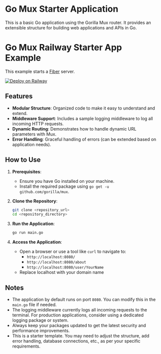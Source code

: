 # Go Mux Starter Application

This is a basic Go application using the Gorilla Mux router. It provides an extensible structure for building web applications and APIs in Go.

# Go Mux Railway Starter App Example

This example starts a [Fiber](https://gofiber.io/) server.

[![Deploy on Railway](https://railway.app/button.svg)](https://railway.app/new/template/)


## Features

- **Modular Structure**: Organized code to make it easy to understand and extend.
- **Middleware Support**: Includes a sample logging middleware to log all incoming HTTP requests.
- **Dynamic Routing**: Demonstrates how to handle dynamic URL parameters with Mux.
- **Error Handling**: Graceful handling of errors (can be extended based on application needs).

## How to Use

1. **Prerequisites**:
    - Ensure you have Go installed on your machine. 
    - Install the required package using `go get -u github.com/gorilla/mux`.

2. **Clone the Repository**:
    ```bash
    git clone <repository_url>
    cd <repository_directory>
    ```

3. **Run the Application**:
    ```bash
    go run main.go
    ```

4. **Access the Application**:
   - Open a browser or use a tool like `curl` to navigate to:
     - `http://localhost:8080/`
     - `http://localhost:8080/about`
     - `http://localhost:8080/user/YourName`
   - Replace localhost with your domain name  

## Notes

- The application by default runs on port `8080`. You can modify this in the `main.go` file if needed.
- The logging middleware currently logs all incoming requests to the terminal. For production applications, consider using a dedicated logging package or system.
- Always keep your packages updated to get the latest security and performance improvements.
- This is a starter template. You may need to adjust the structure, add error handling, database connections, etc., as per your specific requirements.
